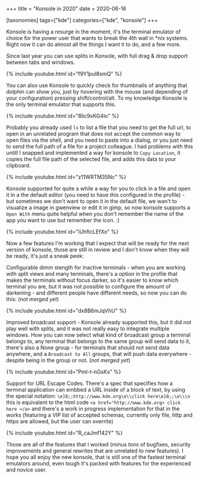 +++
title = "Konsole in 2020"
date = 2020-06-16

[taxonomies]
tags=["kde"]
categories=["kde", "konsole"]
+++

Konsole is having a resurge in the moment, it's the terminal emulator of choice
for the power user that wants to break the 4th wall in *nix systems. Right now
it can do almost all the things I want it to do, and a few more.

Since last year you can use splits in Konsole, with full drag & drop support
between tabs and windows.

{% include youtube.html id="f9Y1pul8smQ" %}

You can also use Konsole to quickly check for thumbnails of anything that dolphin
can show you, just by hovering with the mouse (and depending of your configuration)
pressing shift/control/alt. To my knowledge Konsole is the only terminal emulator
that supports this.

{% include youtube.html id="8lic9xKG4lo" %}
<!-- more -->

Probably you already used `ls` to list a file that you need to get the full url,
to open in an unrelated program that does not accept the common way to open files
via the shell, and you need to paste into a dialog, or you just need to send the
full path of a file for a project colleague. I had problems with this untill I
snapped and implemented a way for konsole to `Copy Location`, it copies the full
file path of the selected file, and adds this data to your clipboard.

{% include youtube.html id="z11WRTM35Nc" %}

Konsole supported for quite a while a way for you to click in a file and open it
in a the default editor (you need to have this configured in the profile) - but
sometimes we don't want to open it in the default file, we wan't to visualize
a image in gwenview or edit it in gimp, so now konsole supports a `Open With` menu
quite helpful when you don't remember the name of the app you want to use but
remember the icon. :)

{% include youtube.html id="iUhftcLEfXo" %}

Now a few features I'm working that I expect that will be ready for the next
version of konsole, those are still in review and I don't know when they will
be ready, it's just a sneak peek:

Configurable dimm stength for inactive terminals - when you are working with
split views and many terminals, there's a option in the profile that makes the
terminals without focus darker, so it's easier to know which terminal you are,
but it was not possible to configure the amount of darkening - and different
people have different needs, so now you can do this: (*not merged yet*)

{% include youtube.html id="dx8B6mJqVhU" %}

Improved broadcast support - Konsole already supported this, but it did not play
well with splits, and it was not really easy to integrate multiple windows. How
you can now select what kind of broadcast group a terminal belongs to, any
terminal that belongs to the same group will send data to it, there's also a
None group - for terminals that should not send data anywhere, and a `Broadcast
to All` groups, that will push data everywhere - despite being in the group or
not. (*not merged yet*)

{% include youtube.html id="PmI-t-nGsKs" %}

Support for URL Escape Codes. There's a spec that specifies how a terminal
application can embbed a URL inside of a block of text, by using the special
notation: `\e]8;;http://www.kde.org\e\\click here\e]8;;\e\\\n` this is equivalent
to the html code `<a href="http://www.kde.org> click here </a>` and there's a
work in progress implementation for that in the works (featuring a VIP list of
accepted schemas, currently only file, http and https are allowed, but the user
can overrite)

{% include youtube.html id="R_caJmf142Y" %}

Those are all of the features that I worked (minus *tons* of bugfixes, security
improvements and general rewrites that are unrelated to new features). I hope
you all enjoy the new konsole, that is still one of the fastest terminal
emulators around, even tough it's packed with features for the experienced and
novice user.

